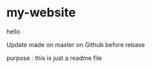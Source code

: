# my-website

hello

Update made on master on Github before rebase

purpose : this is just a readme file
